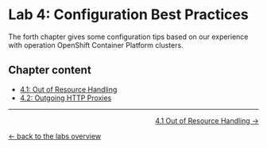# Lab 4: Configuration Best Practices

The forth chapter gives some configuration tips based on our experience with operation OpenShift Container Platform clusters.

## Chapter content

* [4.1: Out of Resource Handling](41_out_of_resource_handling.md)
* [4.2: Outgoing HTTP Proxies](42_outgoing_http_proxies.md)

---

<p width="100px" align="right"><a href="41_out_of_resource_handling.md">4.1 Out of Resource Handling →</a></p>

[← back to the labs overview](../README.md)
